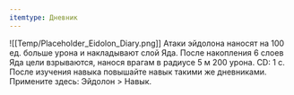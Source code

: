```yaml
---
itemtype: Дневник
---
```

![[Temp/Placeholder_Eidolon_Diary.png]]
Атаки эйдолона наносят на 100 ед. больше урона и накладывают слой Яда. После накопления 6 слоев Яда цели взрываются, нанося врагам в радиусе 5 м 200 урона. CD: 1 с. После изучения навыка повышайте навык такими же дневниками. Примените здесь: Эйдолон > Навык.
